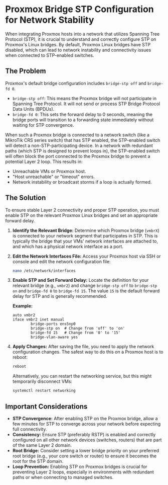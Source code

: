 # Proxmox Bridge STP Configuration for Network Stability

When integrating Proxmox hosts into a network that utilizes Spanning Tree Protocol (STP), it is crucial to understand and correctly configure STP on Proxmox's Linux bridges. By default, Proxmox Linux bridges have STP disabled, which can lead to network instability and connectivity issues when connected to STP-enabled switches.

## The Problem

Proxmox's default bridge configuration includes `bridge-stp off` and `bridge-fd 0`.
*   `bridge-stp off`: This means the Proxmox bridge will not participate in Spanning Tree Protocol. It will not send or process STP Bridge Protocol Data Units (BPDUs).
*   `bridge-fd 0`: This sets the forward delay to 0 seconds, meaning the bridge ports will transition to a forwarding state immediately without waiting for STP convergence.

When such a Proxmox bridge is connected to a network switch (like a MikroTik CRS series switch) that has STP enabled, the STP-enabled switch will detect a non-STP-participating device. In a network with redundant paths (which STP is designed to prevent loops in), the STP-enabled switch will often block the port connected to the Proxmox bridge to prevent a potential Layer 2 loop. This results in:
*   Unreachable VMs or Proxmox host.
*   "Host unreachable" or "timeout" errors.
*   Network instability or broadcast storms if a loop is actually formed.

## The Solution

To ensure stable Layer 2 connectivity and proper STP operation, you must enable STP on the relevant Proxmox Linux bridges and set an appropriate forward delay.

1.  **Identify the Relevant Bridge:** Determine which Proxmox bridge (`vmbrX`) is connected to your network segment that participates in STP. This is typically the bridge that your VMs' network interfaces are attached to, and which has a physical network interface as a port.

2.  **Edit the Network Interfaces File:**
    Access your Proxmox host via SSH or console and edit the network configuration file:
    ```bash
    nano /etc/network/interfaces
    ```

3.  **Enable STP and Set Forward Delay:**
    Locate the definition for your relevant bridge (e.g., `vmbr2`) and change `bridge-stp off` to `bridge-stp on` and `bridge-fd 0` to `bridge-fd 15`. The value `15` is the default forward delay for STP and is generally recommended.

    **Example:**
    ```
    auto vmbr2
    iface vmbr2 inet manual
            bridge-ports ens5np0
            bridge-stp on  # Change from 'off' to 'on'
            bridge-fd 15   # Change from '0' to '15'
            bridge-vlan-aware yes
    ```

4.  **Apply Changes:**
    After saving the file, you need to apply the network configuration changes. The safest way to do this on a Proxmox host is to reboot:
    ```bash
    reboot
    ```
    Alternatively, you can restart the networking service, but this might temporarily disconnect VMs:
    ```bash
    systemctl restart networking
    ```

## Important Considerations

*   **STP Convergence:** After enabling STP on the Proxmox bridge, allow a few minutes for STP to converge across your network before expecting full connectivity.
*   **Consistency:** Ensure STP (preferably RSTP) is enabled and correctly configured on all other network devices (switches, routers) that are part of the same Layer 2 domain.
*   **Root Bridge:** Consider setting a lower bridge priority on your preferred root bridge (e.g., your core switch or router) to ensure it becomes the root for the STP domain.
*   **Loop Prevention:** Enabling STP on Proxmox bridges is crucial for preventing Layer 2 loops, especially in environments with redundant paths or when connecting to managed switches.
